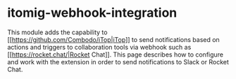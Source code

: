 # itomig-webhook-integration

This module adds the capability to [[https://github.com/Combodo/iTop|iTop]] to send notifications based on actions and triggers to collaboration tools via webhook such 
as [[https://rocket.chat/|Rocket Chat]].
This page describes how to configure and work with the extension in order to send notifications to Slack or Rocket Chat.
